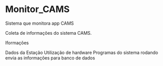 # Monitor_CAMS
Sistema que monitora app CAMS

Coleta de informações do sistema CAMS.

Iformações

Dados da Estação
Utilização de hardware
Programas do sistema rodando
envia as informações para banco de dados

